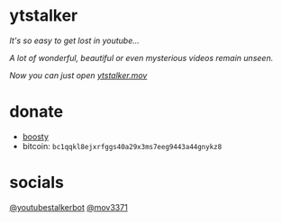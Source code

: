 # ytstalker

*It's so easy to get lost in youtube...*

*A lot of wonderful, beautiful or even mysterious videos remain unseen.*

*Now you can just open [ytstalker.mov](https://ytstalker.mov)*

# donate

- [boosty](https://boosty.to/mov3371)
- bitcoin: `bc1qqkl8ejxrfggs40a29x3ms7eeg9443a44gnykz8`

# socials
[@youtubestalkerbot](https://t.me/youtubestalkerbot)
[@mov3371](https://t.me/mov3371)

